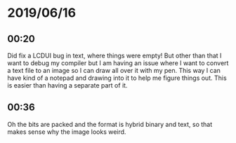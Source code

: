 # 2019/06/16

## 00:20

Did fix a LCDUI bug in text, where things were empty! But other than that I
want to debug my compiler but I am having an issue where I want to convert a
text file to an image so I can draw all over it with my pen. This way I can
have kind of a notepad and drawing into it to help me figure things out.
This is easier than having a separate part of it.

## 00:36

Oh the bits are packed and the format is hybrid binary and text, so that
makes sense why the image looks weird.
